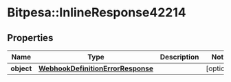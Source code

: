# Bitpesa::InlineResponse42214

## Properties
Name | Type | Description | Notes
------------ | ------------- | ------------- | -------------
**object** | [**WebhookDefinitionErrorResponse**](WebhookDefinitionErrorResponse.md) |  | [optional] 



